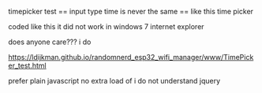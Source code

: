 timepicker test == input type time is never the same == like this time picker

coded like this it did not work in windows 7 internet explorer

does anyone care??? i do


https://ldijkman.github.io/randomnerd_esp32_wifi_manager/www/TimePicker_test.html 

prefer plain javascript no extra load of i do not understand jquery
